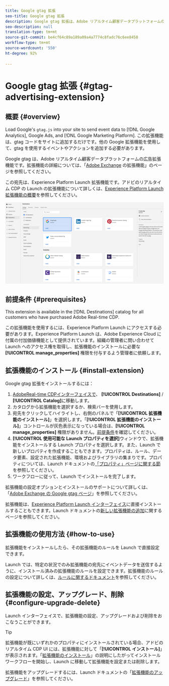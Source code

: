 ```yaml
---
title: Google gtag 拡張
seo-title: Google gtag 拡張
description: Google gtag 拡張は、Adobe リアルタイム顧客データプラットフォームの広告先です。拡張機能について詳しくは、Adobe Exchange の拡張機能のページを参照してください。
seo-description: null
translation-type: tm+mt
source-git-commit: be4cf64c89a189a09a4a7774c8fadc76c6ee8458
workflow-type: tm+mt
source-wordcount: '550'
ht-degree: 92%

---
```



# Google gtag 拡張 {#gtag-advertising-extension}

## 概要 {#overview}

Load Google&#39;s `gtag.js` into your site to send event data to [!DNL Google Analytics], Google Ads, and [!DNL Google Marketing Platform]. この拡張機能は、gtag コードをサイトに追加するだけです。他の Google 拡張機能を使用して、gtag を使用するイベントやアクションを追加する必要があります。

Google gtag は、Adobe リアルタイム顧客データプラットフォームの広告拡張機能です。拡張機能の詳細については、「[Adobe Exchange](https://exchange.adobe.com/experiencecloud.details.102805.google-gtag.html) の拡張機能」のページを参照してください。

この宛先は、Experience Platform Launch 拡張機能です。アドビのリアルタイム CDP の Launch の拡張機能について詳しくは、[Experience Platform Launch 拡張機能の概要](/help/rtcdp/destinations/experience-platform-launch-extensions.md)を参照してください。

![Google gtag 拡張](/help/rtcdp/destinations/assets/gtag-advertising-extension.png)

## 前提条件 {#prerequisites}

This extension is available in the [!DNL Destinations] catalog for all customers who have purchased Adobe Real-time CDP.

この拡張機能を使用するには、Experience Platform Launch にアクセスする必要があります。Experience Platform Launch は、Adobe Experience Cloud に付属の付加価値機能として提供されています。組織の管理者に問い合わせて Launch へのアクセス権を取得し、拡張機能のインストールに必要な **[!UICONTROL manage_properties]** 権限を付与するよう管理者に依頼します。

## 拡張機能のインストール {#install-extension}

Google gtag 拡張をインストールするには：

1. [AdobeReal-time CDPインターフェイスで](http://platform.adobe.com/)、 **[!UICONTROL Destinations]** / **[!UICONTROL Catalog]**&#x200B;に移動します。
2. カタログから拡張機能を選択するか、検索バーを使用します。
3. 宛先をクリックしてハイライトし、右側のパネルで「**[!UICONTROL 拡張機能のインストール]**」を選択します。「**[!UICONTROL 拡張機能のインストール]**」コントロールが灰色表示になっている場合は、**[!UICONTROL manage_properties]** 権限がありません。[前提条件](#prerequisites)を確認してください。
4. **[!UICONTROL 使用可能な Launch プロパティを選択]**&#x200B;ウィンドウで、拡張機能をインストールする Launch プロパティを選択します。また、Launch で新しいプロパティを作成することもできます。プロパティは、ルール、データ要素、設定された拡張機能、環境およびライブラリの集まりです。プロパティについては、Launch ドキュメントの[「プロパティ」ページに関する節](https://docs.adobe.com/content/help/ja-JP/launch/using/reference/admin/companies-and-properties.html#プロパティページ)を参照してください。
5. ワークフローに従って、Launch でインストールを完了します。

拡張機能の設定オプションとインストールのサポートについて詳しくは、「[Adobe Exchange の Google gtag ページ](https://exchange.adobe.com/experiencecloud.details.102805.google-gtag.html)」を参照してください。

拡張機能は、[Experience Platform Launch インターフェイス](https://launch.adobe.com/)に直接インストールすることもできます。Launch ドキュメントの[新しい拡張機能の追加](https://docs.adobe.com/content/help/ja-JP/launch/using/reference/manage-resources/extensions/overview.html#add-a-new-extension)に関するページを参照してください。


## 拡張機能の使用方法 {#how-to-use}

拡張機能をインストールしたら、その拡張機能のルールを Launch で直接設定できます。

Launch では、特定の状況でのみ拡張機能の宛先にイベントデータを送信するように、インストール済みの拡張機能のルールを設定できます。拡張機能のルールの設定について詳しくは、[ルールに関するドキュメント](https://docs.adobe.com/help/ja-JP/launch/using/reference/manage-resources/rules.html)を参照してください。

## 拡張機能の設定、アップグレード、削除 {#configure-upgrade-delete}

Launch インターフェイスで、拡張機能の設定、アップグレードおよび削除をおこなうことができます。

>[!TIP]
>
>拡張機能が既にいずれかのプロパティにインストールされている場合、アドビのリアルタイム CDP UI には、拡張機能に対して「**[!UICONTROL インストール]**」が表示されます。「[拡張機能のインストール](#install-extension)」の説明にしたがってインストールワークフローを開始し、Launch に移動して拡張機能を設定または削除します。

拡張機能をアップグレードするには、Launch ドキュメントの「[拡張機能のアップグレード](https://docs.adobe.com/content/help/ja-JP/launch/using/reference/manage-resources/extensions/extension-upgrade.html)」を参照してください。
